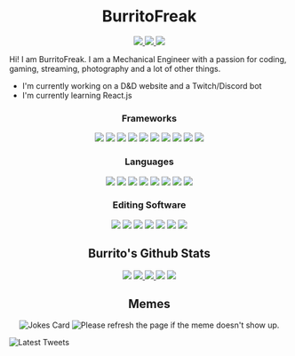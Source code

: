<h1 align="center">BurritoFreak</h1>
<p align="center">
  <a href="https://twitch.tv/BurritoFreak">
    <img alig src="https://img.shields.io/twitch/status/BurritoFreak?label=BurritoFreak&logo=Twitch" />
  </a>
  <a href="https://twitter.com/burritofreak1">
    <img alig src="https://img.shields.io/twitter/follow/burritofreak1?logo=Twitter&style=flat" />
  </a>
  <a href="https://github.com/BurritoFreak/BurritoFreak" >
    <img alig src="https://visitor-badge.glitch.me/badge?page_id=BurritoFreak.BurritoFreak" />
  </a>
</p>

Hi! I am BurritoFreak. I am a Mechanical Engineer with a passion for coding, gaming, streaming, photography and a lot of other things.

- I'm currently working on a D&D website and a Twitch/Discord bot
- I'm currently learning React.js

<h3 align="center">Frameworks</h3>
<p align="center">
  <img alig src="https://img.shields.io/badge/bootstrap-%23563D7C.svg?style=for-the-badge&logo=bootstrap&logoColor=white" />
  <img alig src="https://img.shields.io/badge/express.js-%23404d59.svg?style=for-the-badge&logo=express&logoColor=%2361DAFB" />
  <img alig src="https://img.shields.io/badge/jquery-%230769AD.svg?style=for-the-badge&logo=jquery&logoColor=white" />
  <img alig src="https://img.shields.io/badge/JWT-black?style=for-the-badge&logo=JSON%20web%20tokens" />
  <img alig src="https://img.shields.io/badge/NPM-%23000000.svg?style=for-the-badge&logo=npm&logoColor=white" />
  <img alig src="https://img.shields.io/badge/node.js-6DA55F?style=for-the-badge&logo=node.js&logoColor=white" />
  <img alig src="https://img.shields.io/badge/react-%2320232a.svg?style=for-the-badge&logo=react&logoColor=%2361DAFB" />
  <img alig src="https://img.shields.io/badge/react_native-%2320232a.svg?style=for-the-badge&logo=react&logoColor=%2361DAFB" />
  <img alig src="https://img.shields.io/badge/SASS-hotpink.svg?style=for-the-badge&logo=SASS&logoColor=white" />
  <img alig src="https://img.shields.io/badge/vuejs-%2335495e.svg?style=for-the-badge&logo=vuedotjs&logoColor=%234FC08D" />
</p>

<h3 align="center">Languages</h3>
<p align="center">
  <img alig src="https://img.shields.io/badge/c-%2300599C.svg?style=for-the-badge&logo=c&logoColor=white" />
  <img alig src="https://img.shields.io/badge/c++-%2300599C.svg?style=for-the-badge&logo=c%2B%2B&logoColor=white" />
  <img alig src="https://img.shields.io/badge/html5-%23E34F26.svg?style=for-the-badge&logo=html5&logoColor=white" />
  <img alig src="https://img.shields.io/badge/java-%23ED8B00.svg?style=for-the-badge&logo=java&logoColor=white" />
  <img alig src="https://img.shields.io/badge/javascript-%23323330.svg?style=for-the-badge&logo=javascript&logoColor=%23F7DF1E" />
  <img alig src="https://img.shields.io/badge/markdown-%23000000.svg?style=for-the-badge&logo=markdown&logoColor=white" />
  <img alig src="https://img.shields.io/badge/python-3670A0?style=for-the-badge&logo=python&logoColor=ffdd54" />
  <img alig src="https://img.shields.io/badge/typescript-%23007ACC.svg?style=for-the-badge&logo=typescript&logoColor=white" />
</p>

<h3 align="center">Editing Software</h3>
<p align="center">
  <img alig src="https://img.shields.io/badge/adobe%20photoshop-%2331A8FF.svg?style=for-the-badge&logo=adobe%20photoshop&logoColor=white" />
  <img alig src="https://img.shields.io/badge/Adobe%20After%20Effects-9999FF.svg?style=for-the-badge&logo=Adobe%20After%20Effects&logoColor=white" />
  <img alig src="https://img.shields.io/badge/Adobe%20Premiere%20Pro-9999FF.svg?style=for-the-badge&logo=Adobe%20Premiere%20Pro&logoColor=white" />
  <img alig src="https://img.shields.io/badge/Canva-%2300C4CC.svg?style=for-the-badge&logo=Canva&logoColor=white" />
  <img alig src="https://img.shields.io/badge/Adobe%20Lightroom-31A8FF.svg?style=for-the-badge&logo=Adobe%20Lightroom&logoColor=white" />
  <img alig src="https://img.shields.io/badge/Gimp-657D8B?style=for-the-badge&logo=gimp&logoColor=FFFFFF" />
  <img alig src="https://img.shields.io/badge/Inkscape-e0e0e0?style=for-the-badge&logo=inkscape&logoColor=080A13" />
</p>

<h2 align="center">Burrito's Github Stats</h2>

<p align="center">
  <img alig src="https://github-profile-trophy.vercel.app/?username=BurritoFreak&theme=juicyfresh&no-frame=true&no-bg=true&column=-1" />
  <a href="https://github.com/BurritoFreak">
    <img alig src="https://github-readme-stats.vercel.app/api?username=BurritoFreak&show_icons=true&line_height=27&count_private=true&hide_border=true&border_radius=10&bg_color=45,ff00cc,333399&text_color=cfcfcf&title_color=fafafa&icon_color=15ff00" />
  </a>
  <a href="https://github.com/BurritoFreak">
    <img alig src="https://github-readme-stats.vercel.app/api/top-langs/?username=BurritoFreak&langs_count=3&border_radius=10&theme=dark&hide_border=true&bg_color=45,333399,ff00cc&text_color=cfcfcf&title_color=fafafa" />
  </a>
  <img alig src="https://cr-ss-service.azurewebsites.net/api/ScreenShot?widget=activity&username=burritofreak" />
  <img alig src="https://cr-skills-chart-widget.azurewebsites.net/api/api?username=burritofreak&bg=#000" />
</p>

<h2 align="center">Memes</h2>
<p align="center">
  <img src="https://readme-jokes.vercel.app/api" alt="Jokes Card" />
  <img src='https://random-memer.herokuapp.com/' title="Meme" alt="Please refresh the page if the meme doesn't show up.">
</p>

![Latest Tweets](https://github-readme-twitter.gazf.vercel.app/api?id=burritofreak1&layout=wide&show_border=off)

[Git]:https://github.com/BurritoFreak
[Twitter]:https://twitter.com/burritofreak1
[ttv]:https://twitch.tv/BurritoFreak

<!--
**BurritoFreak/BurritoFreak** is a ✨ _special_ ✨ repository because its `README.md` (this file) appears on your GitHub profile.

Here are some ideas to get you started:

- 🔭 I’m currently working on ...
- 🌱 I’m currently learning ...
- 👯 I’m looking to collaborate on ...
- 🤔 I’m looking for help with ...
- 💬 Ask me about ...
- 📫 How to reach me: ...
- 😄 Pronouns: ...
- ⚡ Fun fact: ...
-->
